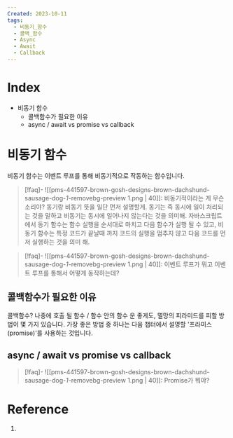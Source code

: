 ```yaml
---
Created: 2023-10-11
tags:
  - 비동기_함수
  - 콜백_함수
  - Async
  - Await
  - Callback
---
```

# Index
- 비동기 함수
    - 콜백함수가 필요한 이유
    - async / await vs promise vs callback
# 비동기 함수
비동기 함수는 이벤트 루프를 통해 비동기적으로 작동하는 함수입니다. 

> [!faq]- ![[pms-441597-brown-gosh-designs-brown-dachshund-sausage-dog-_1_-removebg-preview 1.png | 40]]: 비동기적이라는 게 무슨 소리야? 
> 동기랑 비동기 뜻을 일단 먼저 설명할게. 동기는 즉 동시에 일이 처리되는 것을 말하고 비동기는 동시에 일어나지 않는다는 것을 의미해.
> 자바스크립트에서 동기 함수는 함수 실행을 순서대로 마치고 다음 함수가 실행 될 수 있고, 비동기 함수는 특정 코드가 끝날때 까지 코드의 실행을 멈추지 않고 다음 코드를 먼저 실행하는 것을 의미 해. 

> [!faq]- ![[pms-441597-brown-gosh-designs-brown-dachshund-sausage-dog-_1_-removebg-preview 1.png | 40]]: 이벤트 루프가 뭐고 이벤트 루프를 통해서 어떻게 동작하는데?
> 

## 콜백함수가 필요한 이유
콜백함수? 나중에 호출 될 함수 / 함수 안의 함수
운 좋게도, 멸망의 피라미드를 피할 방법이 몇 가지 있습니다. 가장 좋은 방법 중 하나는 다음 챕터에서 설명할 '프라미스(promise)'를 사용하는 것입니다.
## async / await vs promise vs callback

> [!faq]- ![[pms-441597-brown-gosh-designs-brown-dachshund-sausage-dog-_1_-removebg-preview 1.png | 40]]: Promise가 뭐야?
> 
# Reference
1. 